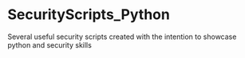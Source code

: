 # SecurityScripts_Python

Several useful security scripts created with the intention to showcase python and security skills
